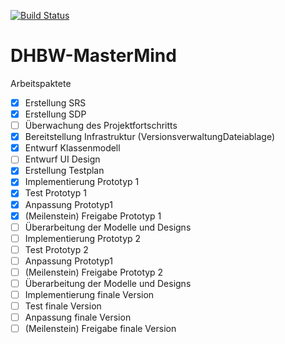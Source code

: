 [![Build Status](https://travis-ci.org/Philhil/DHBW-MasterMind.svg?branch=master)](https://travis-ci.org/Philhil/DHBW-MasterMind)

# DHBW-MasterMind

Arbeitspaktete
- [x] Erstellung SRS
- [x] Erstellung SDP
- [ ] Überwachung des Projektfortschritts
- [x] Bereitstellung Infrastruktur (VersionsverwaltungDateiablage)
- [x] Entwurf Klassenmodell
- [ ] Entwurf UI Design
- [x] Erstellung Testplan
- [x] Implementierung Prototyp 1
- [x] Test Prototyp 1
- [x] Anpassung Prototyp1
- [x] (Meilenstein) Freigabe Prototyp 1
- [ ] Überarbeitung der Modelle und Designs
- [ ] Implementierung Prototyp 2
- [ ] Test Prototyp 2
- [ ] Anpassung Prototyp1
- [ ] (Meilenstein) Freigabe Prototyp 2
- [ ] Überarbeitung der Modelle und Designs
- [ ] Implementierung finale Version
- [ ] Test finale Version
- [ ] Anpassung finale Version
- [ ] (Meilenstein) Freigabe finale Version
